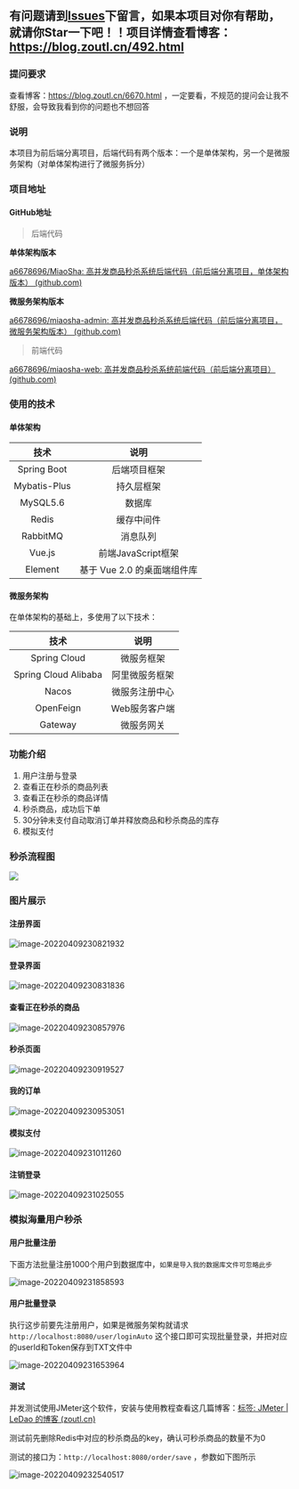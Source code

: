 ## 有问题请到[Issues](https://github.com/a6678696/miaosha-admin/issues)下留言，如果本项目对你有帮助，就请你Star一下吧！！项目详情查看博客：https://blog.zoutl.cn/492.html

### 提问要求
查看博客：https://blog.zoutl.cn/6670.html ，一定要看，不规范的提问会让我不舒服，会导致我看到你的问题也不想回答

### 说明

本项目为前后端分离项目，后端代码有两个版本：一个是单体架构，另一个是微服务架构（对单体架构进行了微服务拆分）

### 项目地址

#### GitHub地址

> 后端代码

**单体架构版本**

[a6678696/MiaoSha: 高并发商品秒杀系统后端代码（前后端分离项目，单体架构版本） (github.com)](https://github.com/a6678696/MiaoSha)

**微服务架构版本**

[a6678696/miaosha-admin: 高并发商品秒杀系统后端代码（前后端分离项目，微服务架构版本） (github.com)](https://github.com/a6678696/miaosha-admin)

> 前端代码

[a6678696/miaosha-web: 高并发商品秒杀系统前端代码（前后端分离项目） (github.com)](https://github.com/a6678696/miaosha-web)

### 使用的技术

#### 单体架构

|     技术     |            说明             |
| :----------: | :-------------------------: |
| Spring Boot  |        后端项目框架         |
| Mybatis-Plus |         持久层框架          |
|   MySQL5.6   |           数据库            |
|    Redis     |         缓存中间件          |
|   RabbitMQ   |          消息队列           |
|    Vue.js    |     前端JavaScript框架      |
|   Element    | 基于 Vue 2.0 的桌面端组件库 |

#### 微服务架构

在单体架构的基础上，多使用了以下技术：

|         技术         |      说明      |
| :------------------: | :------------: |
|     Spring Cloud     |   微服务框架   |
| Spring Cloud Alibaba | 阿里微服务框架 |
|        Nacos         | 微服务注册中心 |
|      OpenFeign       | Web服务客户端  |
|       Gateway        |   微服务网关   |

### 功能介绍

1. 用户注册与登录
2. 查看正在秒杀的商品列表
3. 查看正在秒杀的商品详情
4. 秒杀商品，成功后下单
5. 30分钟未支付自动取消订单并释放商品和秒杀商品的库存
6. 模拟支付

### 秒杀流程图

![](https://image.zoutl.cn/hexo-blog/blogImage/2022-04-21%20205535.png)

### 图片展示

#### 注册界面

![image-20220409230821932](https://image.zoutl.cn/hexo-blog/blogImage/image-20220409230821932.png)

#### 登录界面

![image-20220409230831836](https://image.zoutl.cn/hexo-blog/blogImage/image-20220409230831836.png)

#### 查看正在秒杀的商品

![image-20220409230857976](https://image.zoutl.cn/hexo-blog/blogImage/image-20220409230857976.png)

#### 秒杀页面

![image-20220409230919527](https://image.zoutl.cn/hexo-blog/blogImage/image-20220409230919527.png)

#### 我的订单

![image-20220409230953051](https://image.zoutl.cn/hexo-blog/blogImage/image-20220409230953051.png)

#### 模拟支付

![image-20220409231011260](https://image.zoutl.cn/hexo-blog/blogImage/image-20220409231011260.png)

#### 注销登录

![image-20220409231025055](https://image.zoutl.cn/hexo-blog/blogImage/image-20220409231025055.png)

### 模拟海量用户秒杀

#### 用户批量注册

下面方法批量注册1000个用户到数据库中，`如果是导入我的数据库文件可忽略此步`

![image-20220409231858593](https://image.zoutl.cn/hexo-blog/blogImage/image-20220409231858593.png)

#### 用户批量登录

执行这步前要先注册用户，如果是微服务架构就请求`http://localhost:8080/user/loginAuto` 这个接口即可实现批量登录，并把对应的userId和Token保存到TXT文件中

![image-20220409231653964](https://image.zoutl.cn/hexo-blog/blogImage/image-20220409231653964.png)

#### 测试

并发测试使用JMeter这个软件，安装与使用教程查看这几篇博客：[标签: JMeter | LeDao 的博客 (zoutl.cn)](https://blog.zoutl.cn/tags/JMeter/)

测试前先删除Redis中对应的秒杀商品的key，确认可秒杀商品的数量不为0

测试的接口为：`http://localhost:8080/order/save` ，参数如下图所示

![image-20220409232540517](https://image.zoutl.cn/hexo-blog/blogImage/image-20220409232540517.png)
